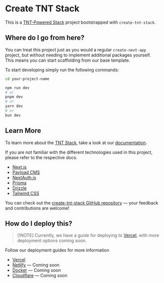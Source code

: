 # Create TNT Stack

This is a [TNT-Powered Stack](https://create.tntstack.org/) project bootstrapped
with `create-tnt-stack`.

## Where do I go from here?

You can treat this project just as you would a regular `create-next-app`
project, but without needing to implement additional packages yourself. This
means you can start scaffolding from our base template.

To start developing simply run the following commands:

```bash
cd your-project-name

npm run dev
# or
pnpm dev
# or
yarn dev
# or
bun dev
```

## Learn More

To learn more about the [TNT Stack](https://create.tntstack.org/), take a look
at our [documentation](https://create.tntstack.org/).

If you are not familiar with the different technologies used in this project,
please refer to the respective docs.

- [Next.js](https://nextjs.org)
- [Payload CMS](https://payloadcms.com)
- [NextAuth.js](https://next-auth.js.org)
- [Prisma](https://prisma.io)
- [Drizzle](https://orm.drizzle.team)
- [Tailwind CSS](https://tailwindcss.com)

You can check out the
[create-tnt-stack GitHub repository](https://github.com/SlickYeet/create-tnt-stack)
— your feedback and contributions are welcome!

## How do I deploy this?

> [!NOTE] Currently, we have a guide for deploying to
> [Vercel](https://create.tntstack.org/deployment/vercel), with more deployment
> options coming soon.

Follow our deployment guides for more information

- [Vercel](https://create.tntstack.org/deployment/vercel)
- [Netlify](https://create.tntstack.org/deployment/netlify) — Coming soon
- [Docker](https://create.tntstack.org/deployment/docker) — Coming soon
- [Cloudflare](https://create.tntstack.org/deployment/cloudflare) — Coming soon
